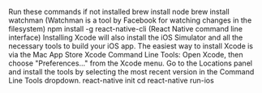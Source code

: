 Run these commands if not installed
brew install node
brew install watchman (Watchman is a tool by Facebook for watching changes in the filesystem)
npm install -g react-native-cli (React Native command line interface)
Installing Xcode will also install the iOS Simulator and all the necessary tools to build your iOS app. The easiest way to install Xcode is via the Mac App Store
Xcode Command Line Tools: Open Xcode, then choose "Preferences..." from the Xcode menu. Go to the Locations panel and install the tools by selecting the most recent version in the Command Line Tools dropdown.
react-native init <your project name>
cd <your project name>
react-native run-ios
